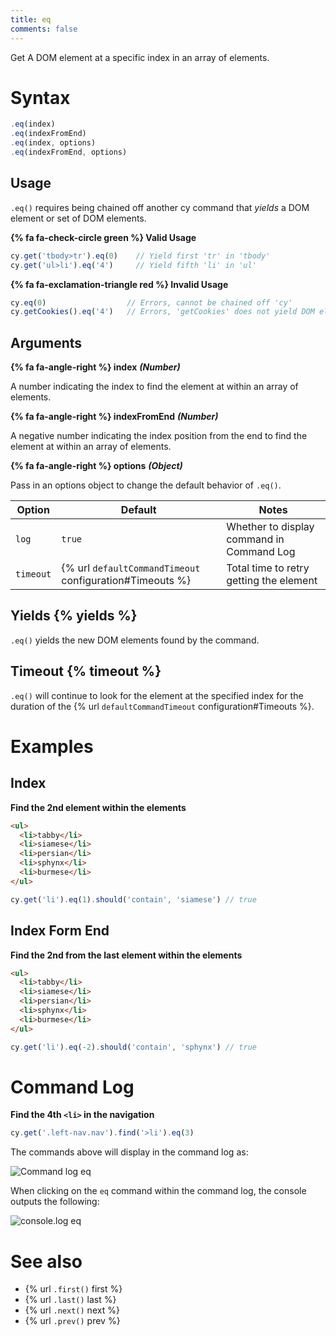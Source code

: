 ```yaml
---
title: eq
comments: false
---
```


Get A DOM element at a specific index in an array of elements.

# Syntax

```javascript
.eq(index)
.eq(indexFromEnd)
.eq(index, options)
.eq(indexFromEnd, options)
```

## Usage

`.eq()` requires being chained off another cy command that *yields* a DOM element or set of DOM elements.

**{% fa fa-check-circle green %} Valid Usage**

```javascript
cy.get('tbody>tr').eq(0)    // Yield first 'tr' in 'tbody'
cy.get('ul>li').eq('4')     // Yield fifth 'li' in 'ul'
```

**{% fa fa-exclamation-triangle red %} Invalid Usage**

```javascript
cy.eq(0)                  // Errors, cannot be chained off 'cy'
cy.getCookies().eq('4')   // Errors, 'getCookies' does not yield DOM element
```

## Arguments

**{% fa fa-angle-right %} index**  ***(Number)***

A number indicating the index to find the element at within an array of elements.

**{% fa fa-angle-right %} indexFromEnd**  ***(Number)***

A negative number indicating the index position from the end to find the element at within an array of elements.

**{% fa fa-angle-right %} options**  ***(Object)***

Pass in an options object to change the default behavior of `.eq()`.

Option | Default | Notes
--- | --- | ---
`log` | `true` | Whether to display command in Command Log
`timeout` | {% url `defaultCommandTimeout` configuration#Timeouts %} | Total time to retry getting the element

## Yields {% yields %}

`.eq()` yields the new DOM elements found by the command.

## Timeout {% timeout %}

`.eq()` will continue to look for the element at the specified index for the duration of the {% url `defaultCommandTimeout` configuration#Timeouts %}.

# Examples

## Index

**Find the 2nd element within the elements**

```html
<ul>
  <li>tabby</li>
  <li>siamese</li>
  <li>persian</li>
  <li>sphynx</li>
  <li>burmese</li>
</ul>
```

```javascript
cy.get('li').eq(1).should('contain', 'siamese') // true
```

## Index Form End

**Find the 2nd from the last element within the elements**

```html
<ul>
  <li>tabby</li>
  <li>siamese</li>
  <li>persian</li>
  <li>sphynx</li>
  <li>burmese</li>
</ul>
```

```javascript
cy.get('li').eq(-2).should('contain', 'sphynx') // true
```

# Command Log

**Find the 4th `<li>` in the navigation**

```javascript
cy.get('.left-nav.nav').find('>li').eq(3)
```

The commands above will display in the command log as:

![Command log eq](/img/api/eq/find-element-at-index.png)

When clicking on the `eq` command within the command log, the console outputs the following:

![console.log eq](/img/api/eq/see-element-and-list-when-using-eq.png)

# See also

- {% url `.first()` first %}
- {% url `.last()` last %}
- {% url `.next()` next %}
- {% url `.prev()` prev %}

